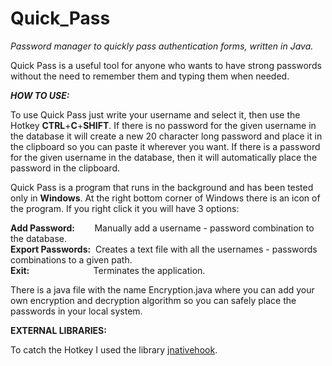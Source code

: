 # Quick_Pass
<i>Password manager to quickly pass authentication forms, written in Java.</i>


Quick Pass is a useful tool for anyone who wants to have strong passwords without the need to remember them and typing them when needed.

<b><i>HOW TO USE:</i></b>

To use Quick Pass just write your username and select it, then use the Hotkey <b>CTRL</b>+<b>C</b>+<b>SHIFT</b>. If there is no password
for the given username in the database it will create a new 20 character long password and place it in the clipboard so you can paste it wherever
you want.
If there is a password for the given username in the database, then it will automatically place the password in the clipboard.

Quick Pass is a program that runs in the background and has been tested only in <b>Windows</b>. At the right bottom corner of Windows there is
an icon of the program. If you right click it you will have 3 options: 

<b>Add Password:</b> &nbsp;&nbsp;&nbsp;&nbsp;&nbsp;&nbsp; Manually add a username - password combination to the database. </br>
<b>Export Passwords:</b> &nbsp;Creates a text file with all the usernames - passwords combinations to a given path. </br>
<b>Exit:</b> &nbsp;&nbsp;&nbsp;&nbsp;&nbsp;&nbsp;&nbsp;&nbsp;&nbsp;&nbsp;&nbsp;&nbsp;&nbsp;&nbsp;&nbsp;&nbsp;&nbsp;&nbsp;&nbsp;&nbsp;&nbsp;&nbsp;&nbsp;&nbsp; Terminates the application.

There is a java file with the name Encryption.java where you can add your own encryption and decryption algorithm so you can safely place the 
passwords in your local system.

<b>EXTERNAL LIBRARIES:</b>

To catch the Hotkey I used the library <a href="https://github.com/kwhat/jnativehook">jnativehook</a>.

